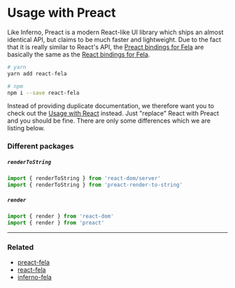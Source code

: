 # Usage with Preact

Like Inferno, Preact is a modern React-like UI library which ships an almost identical API, but claims to be much faster and lightweight.
Due to the fact that it is really similar to React's API, the [Preact bindings for Fela](https://github.com/rofrischmann/preact-fela) are basically the same as the [React bindings for Fela](https://github.com/rofrischmann/fela/tree/master/packages/react-fela).

```sh
# yarn
yarn add react-fela

# npm
npm i --save react-fela
```

Instead of providing duplicate documentation, we therefore want you to check out the [Usage with React](UsageWithReact.md) instead. Just "replace" React with Preact and you should be fine. There are only some differences which we are listing below.

### Different packages


##### `renderToString`
```javascript
import { renderToString } from 'react-dom/server'
import { renderToString } from 'preact-render-to-string'
```

##### `render`
```javascript
import { render } from 'react-dom'
import { render } from 'preact'
```

---

### Related
* [preact-fela](https://github.com/rofrischmann/fela/tree/master/packages/preact-fela)
* [react-fela](https://github.com/rofrischmann/fela/tree/master/packages/react-fela)
* [inferno-fela](https://github.com/rofrischmann/fela/tree/master/packages/inferno-fela)

